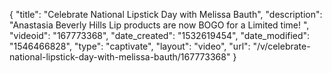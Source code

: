 {
    "title": "Celebrate National Lipstick Day with Melissa Bauth",
    "description": "Anastasia Beverly Hills Lip products are now BOGO for a Limited time! ",
    "videoid": "167773368",
    "date_created": "1532619454",
    "date_modified": "1546466828",
    "type": "captivate",
    "layout": "video",
    "url": "\/v\/celebrate-national-lipstick-day-with-melissa-bauth\/167773368"
}